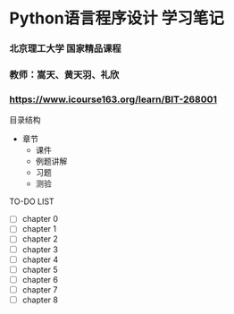 # Python语言程序设计 学习笔记

### 北京理工大学 国家精品课程
### 教师：嵩天、黄天羽、礼欣
### https://www.icourse163.org/learn/BIT-268001

目录结构
- 章节
  - 课件
  - 例题讲解
  - 习题
  - 测验

TO-DO LIST

- [ ] chapter 0
- [ ] chapter 1
- [ ] chapter 2
- [ ] chapter 3
- [ ] chapter 4
- [ ] chapter 5
- [ ] chapter 6
- [ ] chapter 7
- [ ] chapter 8